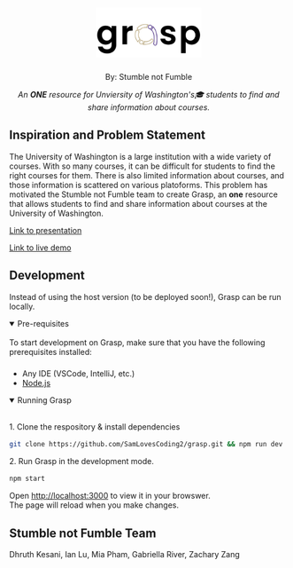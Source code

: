 <div align="center">
  <h1>
      <img src="./src/img/grasp_title.png" height="90">
  </h1>
  <p>By: Stumble not Fumble</p>
  <p align="center">
    <em align="center"> An <strong>ONE</strong> resource for Unviersity of Washington's🎓 students to find and share information about courses.</em>
  </p>
</div>

## Inspiration and Problem Statement
The University of Washington is a large institution with a wide variety of courses. With so many courses, it can be difficult for students to find the right courses for them. There is also limited information about courses, and those information is scattered on various platoforms. This problem has motivated the Stumble not Fumble team to create Grasp, an <strong>one</strong> resource that allows students to find and share information about courses at the University of Washington.

[Link to presentation](https://ischool.uw.edu/sites/default/files/capstone/2024/11683/INFO%20491%20_%20Final%20Presentation%20-%20Stumble%20Not%20Fumble.pdf)

[Link to live demo](https://www.youtube.com/watch?v=Q83Vtox4fw8&feature=youtu.be)

## Development
Instead of using the host version (to be deployed soon!), Grasp can be run locally.

<details open>
<summary>
Pre-requisites
</summary> </br>
To start development on Grasp, make sure that you have the following prerequisites installed:

###
<ul>
  <li>Any IDE (VSCode, IntelliJ, etc.)</li>
  <li> <a href="https://nodejs.org/en/download" />Node.js </a></li>
</ul>
</details>

<details open>
<summary>
Running Grasp
</summary><br/>

<p> 1. Clone the respository & install dependencies </p>

```bash
git clone https://github.com/SamLovesCoding2/grasp.git && npm run dev
```

<p> 2. Run Grasp in the development mode. </p>

  ```bash
  npm start
```

Open <a href="http://localhost:3000"/> http://localhost:3000</a>  to view it in your browswer. \
The page will reload when you make changes.


## Stumble not Fumble Team
Dhruth Kesani, Ian Lu, Mia Pham, Gabriella River, Zachary Zang
